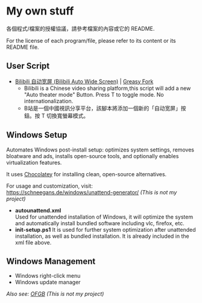 # My own stuff

各個程式/檔案的授權協議，請參考檔案的內容或它的 README.

For the license of each program/file, please refer to its content or its README file.

## User Script

- [Bilibili 自动宽屏 (Bilibili Auto Wide Screen)](user-script/bilibili-auto-wide-screen.user.js) | [Greasy Fork](https://greasyfork.org/zh-CN/scripts/502334-bilibili-%E8%87%AA%E5%8A%A8%E5%AE%BD%E5%B1%8F)
  - Bilibili is a Chinese video sharing platform,this script will add a new "Auto theater mode" Button. Press T to toggle mode. No internationalization.
  - B站是一個中國視訊分享平台，該腳本將添加一個新的「自动宽屏」按鈕。按 T​​ 切換寬螢幕模式。

## Windows Setup
Automates Windows post-install setup: optimizes system settings, removes bloatware and ads, installs open-source tools, and optionally enables virtualization features.  

It uses [Chocolatey](https://chocolatey.org/) for installing clean, open-source alternatives.  

For usage and customization, visit:
https://schneegans.de/windows/unattend-generator/ *(This is not my project)*

- **autounattend.xml**  
  Used for unattended installation of Windows, it will optimize the system and automatically install bundled software including vlc, firefox, etc.
- **init-setup.ps1** 
  It is used for further system optimization after unattended installation, as well as bundled installation. It is already included in the xml file above.

## Windows Management
- Windows right-click menu
- Windows update manager

*Also see: [OFGB](https://github.com/xM4ddy/OFGB) (This is not my project)*